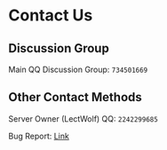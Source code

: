# Contact Us

## Discussion Group

Main QQ Discussion Group: `734501669`

## Other Contact Methods

Server Owner (LectWolf) QQ: `2242299685`

Bug Report: [Link](https://docs.qq.com/form/page/DSHlIdEFzdm9yU1px)
